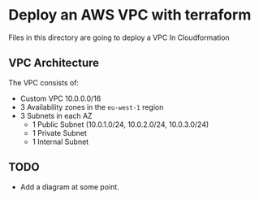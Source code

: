 # Deploy an AWS VPC with terraform

Files in this directory are going to deploy a VPC In Cloudformation

## VPC Architecture

The VPC consists of:
-  Custom VPC 10.0.0.0/16
- 3 Availability zones in the `eu-west-1` region
- 3 Subnets in each AZ
    - 1 Public Subnet (10.0.1.0/24, 10.0.2.0/24, 10.0.3.0/24)
    - 1 Private Subnet
    - 1 Internal Subnet

## TODO
- Add a diagram at some point.
